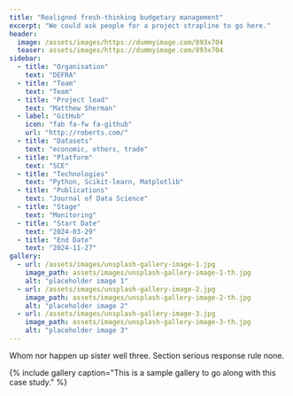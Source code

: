 ```yaml
---
title: "Realigned fresh-thinking budgetary management"
excerpt: "We could ask people for a project strapline to go here."
header:
  image: /assets/images/https://dummyimage.com/893x704
  teaser: assets/images/https://dummyimage.com/893x704
sidebar:
  - title: "Organisation"
    text: "DEFRA"
  - title: "Team"
    text: "Team"
  - title: "Project lead"
    text: "Matthew Sherman"
  - label: "GitHub"
    icon: "fab fa-fw fa-github"
    url: "http://roberts.com/"
  - title: "Datasets"
    text: "economic, others, trade"
  - title: "Platform"
    text: "SCE"
  - title: "Technologies"
    text: "Python, Scikit-learn, Matplotlib"
  - title: "Publications"
    text: "Journal of Data Science"
  - title: "Stage"
    text: "Monitoring"
  - title: "Start Date"
    text: "2024-03-29"
  - title: "End Date"
    text: "2024-11-27"
gallery:
  - url: /assets/images/unsplash-gallery-image-1.jpg
    image_path: assets/images/unsplash-gallery-image-1-th.jpg
    alt: "placeholder image 1"
  - url: /assets/images/unsplash-gallery-image-2.jpg
    image_path: assets/images/unsplash-gallery-image-2-th.jpg
    alt: "placeholder image 2"
  - url: /assets/images/unsplash-gallery-image-3.jpg
    image_path: assets/images/unsplash-gallery-image-3-th.jpg
    alt: "placeholder image 3"
---
```


Whom nor happen up sister well three. Section serious response rule none.

{% include gallery caption="This is a sample gallery to go along with this case study." %}
